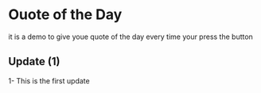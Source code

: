# Ouote of the Day
it is a demo to give youe quote of the day every time your press the button
## Update (1)
1- This is the first update
